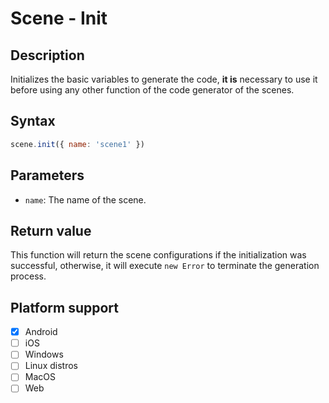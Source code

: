 # Scene - Init

## Description

Initializes the basic variables to generate the code, **it is** necessary to use it before using any other function of the code generator of the scenes.

## Syntax

```js
scene.init({ name: 'scene1' })
```

## Parameters

- `name`: The name of the scene.

## Return value

This function will return the scene configurations if the initialization was successful, otherwise, it will execute `new Error` to terminate the generation process.

## Platform support

- [x] Android
- [ ] iOS
- [ ] Windows
- [ ] Linux distros
- [ ] MacOS
- [ ] Web
